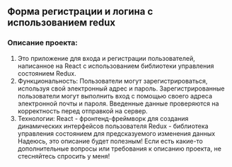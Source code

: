 ## Форма регистрации и логина с использованием redux

### Описание проекта:

1. Это приложение для входа и регистрации пользователей, написанное на React с использованием библиотеки управления состоянием Redux.
2. Функциональность:
Пользователи могут зарегистрироваться, используя свой электронный адрес и пароль.
Зарегистрированные пользователи могут выполнить вход с помощью своего адреса электронной почты и пароля.
Введенные данные проверяются на корректность перед отправкой на сервер.
3. Технологии:
React - фронтенд-фреймворк для создания динамических интерфейсов пользователя
Redux - библиотека управления состоянием для предсказуемого изменения данных
Надеюсь, это описание будет полезным! Если есть какие-то дополнительные вопросы или требования к описанию проекта, не стесняйтесь спросить у меня!
